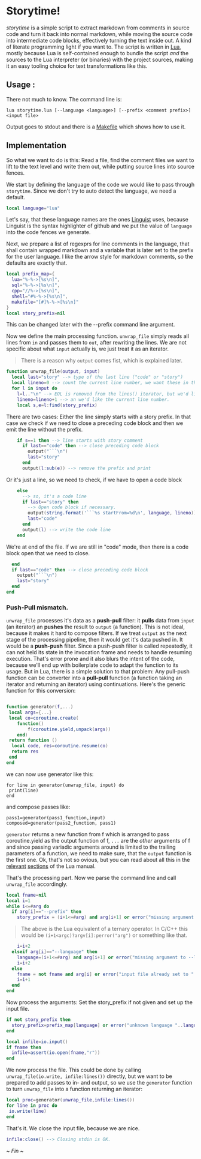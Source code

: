 # Storytime!

 _storytime_ is a simple script to extract markdown from comments in source code and turn it back into normal markdown, 
 while moving the source code into intermediate code blocks, effectively turning the text inside out. A kind of literate programming light if you want to.
 The script is written in [Lua](https://www.lua.org/), mostly because Lua is self-contained enough to bundle the script _and_ the sources to the Lua interpreter (or binaries)
 with the project sources, making it an easy tooling choice for text transformations like this. 
 ## Usage :
 There not much to know. The command line is:

 `lua storytime.lua [--language <language>] [--prefix <comment prefix>] <input file>`

 Output goes to stdout and there is a [Makefile](Makefile.md) which shows how to use it.  
 
 ## Implementation
 So what we want to do is this: Read a file, find the comment files we want to lift to the text level and write them out, while putting source lines into source fences.

 We start by defining the language of the code we would like to pass through `storytime`. Since we don't try to auto detect the language, we need a default.
```lua startFrom=18
local language="lua"
```
 Let's say, that these language names are the ones [Linguist](https://github.com/github/linguist/blob/master/lib/linguist/languages.yml) uses, because Linguist is the syntax highlighter of github and we put the value of `language` into the code fences we generate. 

 Next, we prepare a list of regexprs for line comments in the language, that shall contain wrapped markdown and a variable that is later set to the prefix for the user language. I like the arrow style for markdown comments, so the defaults are exactly that.
```lua startFrom=22
local prefix_map={
  lua="%-%->[%s\n]",
  sql="%-%->[%s\n]",
  cpp="//%->[%s\n]",
  shell="#%-%->[%s\n]",
  makefile="[#]%-%->[%s\n]"
} 
local story_prefix=nil
```
 This can be changed later with the --prefix command line argument.
 
 Now we define the main processing function. `unwrap_file` simply reads all lines from `in` and passes them to `out`, after rewriting the lines. We are not specific about what `input` actually is, we just treat it as an iterator.
 > There is a reason why `output` comes fist, which is explained later.  
```lua startFrom=34
function unwrap_file(output, input)
  local last="story" --> type of the last line ("code" or "story")
  local lineno=0 --> count the current line number, we want these in the code fences.
  for l in input do  
    l=l.."\n" --> EOL is removed from the lines() iterator, but we'd like to have it. 
    lineno=lineno+1 --> an we'd like the current line number.    
    local s,e=l:find(story_prefix)
```
 There are two cases: Either the line simply starts with a story prefix.
 In that case we check if we need to close a preceding code block and 
 then we emit the line without the prefix.
```lua startFrom=44
    if s==1 then --> line starts with story comment
      if last=="code" then --> close preceding code block
        output("```\n")
        last="story"
      end
      output(l:sub(e)) --> remove the prefix and print
```
 Or it's just a line, so we need to check, if we have to open a code block
```lua startFrom=51
    else
      --> so, it's a code line 
      if last=="story" then 
        --> Open code block if necessary.
        output(string.format('```%s startFrom=%d\n', language, lineno)) --> How do I do line numbers with github? 
        last="code"
      end
      output(l) --> write the code line 
    end
```
 We're at end of the file. If we are still in "code" mode, then there is a code 
 block open that we need to close.
```lua startFrom=62
  end
  if last=="code" then --> close preceding code block
    output("```\n")
    last="story"
  end
end 
```

 ### Push-Pull mismatch.
 `unwrap_file` processes it's data as a **push-pull** filter: it **pulls** data from `input` (an iterator) an **pushes** the result to `output` (a function). This is not ideal, because it makes it hard to compose filters. If we treat `output` as the next stage of the processing pipeline, then it would get it's data pushed in. It would be a **push-push** filter. Since a push-push filter is called repeatedly, it can not held its state in the invocation frame and needs to handle resuming execution. 
 That's error prone and it also blurs the intent of the code, because we'll end up with boilerplate code to adapt the function to its usage. But in Lua, there is a simple solution to that problem: Any pull-push function can be converter into a **pull-pull** function (a function taking an iterator and returning an iterator) using continuations. Here's the generic function for this conversion: 
```lua startFrom=72

function generator(f,...) 
 local args={...}
 local co=coroutine.create(
 	function()
 		f(coroutine.yield,unpack(args))
 	end)
 return function () 
  local code, res=coroutine.resume(co)
  return res
 end
end
```
 we can now use generator like this: 
 ~~~
 for line in generator(unwrap_file, input) do
  print(line)
 end
 ~~~
 and compose passes like:
 ~~~
 pass1=generator(pass1_function,input)
 composed=generator(pass2_function, pass1)
 ~~~

 `generator` returns a new function from f which is arranged to pass coroutine.yield as the output function of f, `...` are the _other_ arguments of f and since passing variadic arguments around is limited to the trailing parameters of a function, we need to make sure, that the `output` function is the first one. Ok, that's not so ovious, but you can read about all this in the [relevant](https://www.lua.org/pil/9.3.html) [sections](https://www.lua.org/pil/5.2.html) of the Lua manual.
 
 That's the processing part. Now we parse the command line and call `unwrap_file` accordingly.
 
```lua startFrom=100
local fname=nil
local i=1
while i<=#arg do 
  if arg[i]=="--prefix" then
    story_prefix = (i+1<=#arg) and arg[i+1] or error("missing argument to --prefix")
```
 > The above is the Lua equivalent of a ternary operator. In C/C++ this would be `(i+1<argc)?argv[i]:perror("arg")` or something like that.
```lua startFrom=106
    i=i+2
  elseif arg[i]=="--language" then 
    language=(i+1<=#arg) and arg[i+1] or error("missing argument to --language")
    i=i+2
  else 
    fname = not fname and arg[i] or error("input file already set to "..fname)
    i=i+1
  end
end
```
 Now process the arguments: Set the story_prefix if not given and set up the input file.
```lua startFrom=116
if not story_prefix then 
  story_prefix=prefix_map[language] or error("unknown language "..language..". Please set a --prefix")
end

local infile=io.input()
if fname then
  infile=assert(io.open(fname,"r"))
end
```
 We now process the file. This could be done by calling `unwrap_file(io.write, infile:lines())` directly, but we want to be prepared to add passes to in- and output, so we use the `generator` function to turn `unwrap_file` into a function returning an iterator: 
```lua startFrom=125
local proc=generator(unwrap_file,infile:lines())
for line in proc do
 io.write(line)
end
```
 That's it. We close the input file, because we are nice.
```lua startFrom=130
infile:close() --> Closing stdin is OK.
```
 ~ _Fin_ ~ 
